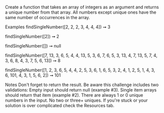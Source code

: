 Create a function that takes an array of integers as an argument and returns a unique number from that array. All numbers except unique ones have the same number of occurrences in the array.

Examples
findSingleNumber([2, 2, 2, 3, 4, 4, 4]) ➞ 3

findSingleNumber([2]) ➞ 2

findSingleNumber([]) ➞ null

findSingleNumber([7, 13, 3, 6, 5, 4, 4, 13, 5, 3, 6, 7, 6, 5, 3, 13, 4, 7, 13, 5, 7, 4, 3, 6, 8, 4, 3, 7, 5, 6, 13]) ➞ 8

findSingleNumber([1, 2, 3, 6, 5, 4, 4, 2, 5, 3, 6, 1, 6, 5, 3, 2, 4, 1, 2, 5, 1, 4, 3, 6, 101, 4, 3, 1, 5, 6, 2]) ➞ 101

Notes
Don't forget to return the result.
Be aware this challenge includes two validations:
Empty input should return null (example #3).
Single item arrays should return that item (example #2).
There are always 1 or 0 unique numbers in the input. No two or three+ uniques.
If you're stuck or your solution is over complicated check the Resources tab.